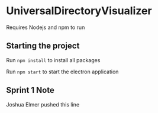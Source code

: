 # UniversalDirectoryVisualizer


Requires Nodejs and npm to run

## Starting the project
Run `npm install` to install all packages

Run `npm start` to start the electron application

## Sprint 1 Note
Joshua Elmer pushed this line
